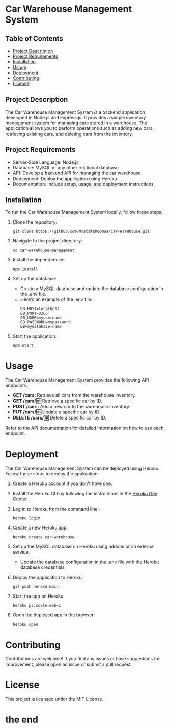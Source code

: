# Car Warehouse Management System

## Table of Contents

- [Project Description](#project-description)
- [Project Requirements](#project-requirements)
- [Installation](#installation)
- [Usage](#usage)
- [Deployment](#deployment)
- [Contributing](#contributing)
- [License](#license)

## Project Description

The Car Warehouse Management System is a backend application developed in Node.js and Express.js. It provides a simple inventory management system for managing cars stored in a warehouse. The application allows you to perform operations such as adding new cars, retrieving existing cars, and deleting cars from the inventory.

## Project Requirements

- Server-Side Language: Node.js
- Database: MySQL or any other relational database
- API: Develop a backend API for managing the car warehouse
- Deployment: Deploy the application using Heroku
- Documentation: Include setup, usage, and deployment instructions

## Installation

To run the Car Warehouse Management System locally, follow these steps:

1. Clone the repository:
   ```shell
   git clone https://github.com/MostafaMGomaa/Car-Warehouse.git
   ```
2. Navigate to the project directory:

   ```shell
   cd car-warehouse-management
   ```

3. Install the dependencies:

   ```shell
   npm install
   ```

4. Set up the database:
   - Create a MySQL database and update the database configuration in the .env file.
   - Here's an example of the .env file:
     ```
     DB_HOST=localhost
     DB_PORT=3306
     DB_USER=myusername
     DB_PASSWORD=mypassword
     DB=mydatabase-name
     ```
5. Start the application:
   ```shell
   npm start
   ```

# Usage

The Car Warehouse Management System provides the following API endpoints:

- **GET /cars:** Retrieve all cars from the warehouse inventory.
- **GET /cars/:id:** Retrieve a specific car by ID.
- **POST /cars:** Add a new car to the warehouse inventory.
- **PUT /cars/:id:** Update a specific car by ID.
- **DELETE /cars/:id:** Delete a specific car by ID.

Refer to the API documentation for detailed information on how to use each endpoint.

# Deployment

The Car Warehouse Management System can be deployed using Heroku. Follow these steps to deploy the application:

1. Create a Heroku account if you don't have one.

2. Install the Heroku CLI by following the instructions in the [Heroku Dev Center](https://devcenter.heroku.com/articles/heroku-cli) .

3. Log in to Heroku from the command line:

   ```shell
   heroku login
   ```

4. Create a new Heroku app:

   ```shell
   heroku create car-warehouse
   ```

5. Set up the MySQL database on Heroku using addons or an external service.

   - Update the database configuration in the .env file with the Heroku database credentials.

6. Deploy the application to Heroku:

   ```shell
   git push heroku main
   ```

7. Start the app on Heroku:
   ```shell
   heroku ps:scale web=1
   ```
8. Open the deployed app in the browser:

   ```shell
   heroku open
   ```

# Contributing

Contributions are welcome! If you find any issues or have suggestions for improvement, please open an issue or submit a pull request.

# License

This project is licensed under the MIT License.


# the end
